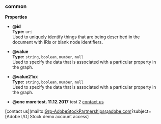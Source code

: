 
###  common  
**Properties**  

  *  **@id**  
**Type:** `uri`    
 Used to uniquely identify things that are being described in the document with IRIs or blank node identifiers.
  
  *  **@value**  
**Type:** `string`, `boolean`, `number`, `null`  
 Used to specify the data that is associated with a particular property in the graph.
 
  *  **@value21xx**  
**Type:** `string`, `boolean`, `number`, `null`  
 Used to specify the data that is associated with a particular property in the graph.
  
  *  **@one more test. 11.12.2017** test 2
 [contact us](mailto:stockapis@adobe.com?subject=[adobe])
 
 [contact us](mailto:Grp-AdobeStockPartnerships@adobe.com?subject=[Adobe I/O] Stock demo account access)
  
